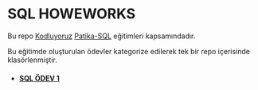 # SQL HOWEWORKS

Bu repo [Kodluyoruz](https://www.kodluyoruz.org) [Patika-SQL](https://app.patika.dev/courses/sql) eğitimleri kapsamındadır.

Bu eğitimde oluşturulan ödevler kategorize edilerek tek bir repo içerisinde klasörlenmiştir.

* #### [SQL ÖDEV 1](./SQLHW01.sql)

